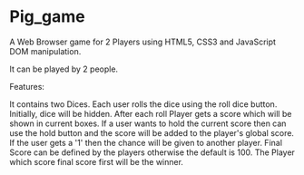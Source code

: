 # Pig_game
A Web Browser game for 2 Players using HTML5, CSS3 and JavaScript DOM manipulation.

It can be played by 2 people.

Features:

It contains two Dices.
Each user rolls the dice using the roll dice button.
Initially, dice will be hidden.
After each roll Player gets a score which will be shown in current boxes.
If a user wants to hold the current score then can use the hold button and the score will be added to the player's global score.
If the user gets a '1' then the chance will be given to another player.
Final Score can be defined by the players otherwise the default is 100.
The Player which score final score first will be the winner.

